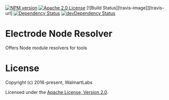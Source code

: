 [![NPM version][npm-image]][npm-url]
[![Apache 2.0 License][apache-2.0-blue-image]][apache-2.0-url]
[![Build Status][travis-image]][travis-url]
[![Dependency Status][daviddm-image]][daviddm-url] [![devDependency Status][daviddm-dev-image]][daviddm-dev-url]

# Electrode Node Resolver

Offers Node module resolvers for tools

# License

Copyright (c) 2016-present, WalmartLabs

Licensed under the [Apache License, Version 2.0](https://www.apache.org/licenses/LICENSE-2.0).

[npm-image]: https://badge.fury.io/js/electrode-node-resolver.svg
[npm-url]: https://npmjs.org/package/electrode-node-resolver
[daviddm-image]: https://david-dm.org/electrode-io/electrode/status.svg?path=packages/electrode-node-resolver
[daviddm-url]: https://david-dm.org/electrode-io/electrode?path=packages/electrode-node-resolver
[daviddm-dev-image]:https://david-dm.org/electrode-io/electrode/dev-status.svg?path=packages/electrode-node-resolver
[daviddm-dev-url]:https://david-dm.org/electrode-io/electrode?path=packages/electrode-node-resolver?type-dev
[npm-downloads-image]:https://img.shields.io/npm/dm/electrode-node-resolver.svg
[npm-downloads-url]:https://www.npmjs.com/package/electrode-node-resolver
[apache-2.0-blue-image]: https://img.shields.io/badge/License-Apache%202.0-blue.svg
[apache-2.0-url]: https://www.apache.org/licenses/LICENSE-2.0
